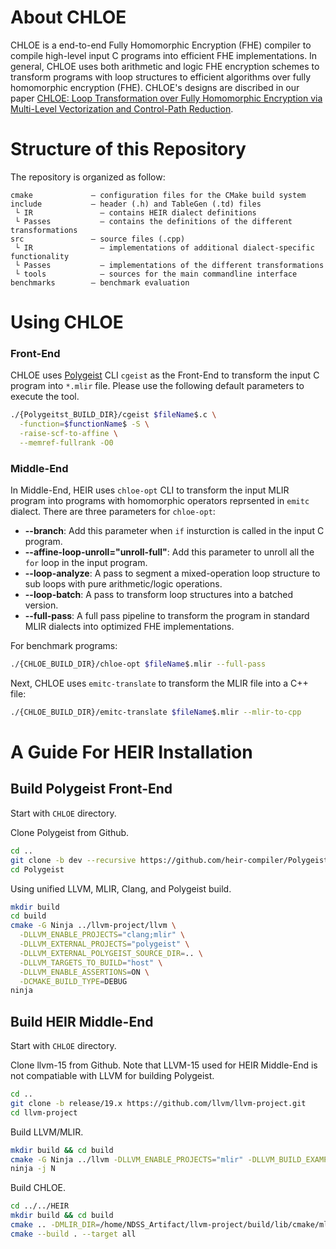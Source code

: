 # About CHLOE
CHLOE is a end-to-end Fully Homomorphic Encryption (FHE) compiler to compile 
high-level input C programs into efficient FHE implementations. In general, 
CHLOE uses both arithmetic and logic FHE encryption schemes to transform 
programs with loop structures to efficient algorithms over fully 
homomorphic encryption (FHE). CHLOE's designs are discribed in our paper
[CHLOE: Loop Transformation over Fully Homomorphic Encryption via Multi-Level Vectorization and Control-Path Reduction](https://www.computer.org/csdl/proceedings-article/sp/2025/223600a035/21B7QoGZAGc).
# Structure of this Repository
The repository is organized as follow:
```
cmake             – configuration files for the CMake build system
include           – header (.h) and TableGen (.td) files
 └ IR               – contains HEIR dialect definitions
 └ Passes           – contains the definitions of the different transformations
src               – source files (.cpp)
 └ IR               – implementations of additional dialect-specific functionality
 └ Passes           – implementations of the different transformations
 └ tools            – sources for the main commandline interface
benchmarks        – benchmark evaluation
```
# Using CHLOE
### Front-End
CHLOE uses [Polygeist](https://github.com/llvm/Polygeist) CLI `cgeist` 
as the Front-End to transform
the input C program into `*.mlir` file. Please use the 
following default parameters to execute the tool.
```sh
./{Polygeitst_BUILD_DIR}/cgeist $fileName$.c \
  -function=$functionName$ -S \
  -raise-scf-to-affine \
  --memref-fullrank -O0
```
### Middle-End
In Middle-End, HEIR uses `chloe-opt` CLI to transform the input
MLIR program into programs with homomorphic operators 
reprsented in `emitc` dialect. There are three parameters for 
`chloe-opt`:

+ **--branch**: Add this parameter when `if` insturction is 
called in the input C program.
+ **--affine-loop-unroll="unroll-full"**: 
Add this parameter to unroll all the `for` loop in the 
input program.
+ **--loop-analyze**: A pass to segment a mixed-operation loop structure
to sub loops with pure arithmetic/logic operations.
+ **--loop-batch**: A pass to transform loop structures into a batched version.
+ **--full-pass**: A full pass pipeline to transform the program in 
standard MLIR dialects into optimized FHE implementations. 

For benchmark programs:
```sh
./{CHLOE_BUILD_DIR}/chloe-opt $fileName$.mlir --full-pass
```

Next, CHLOE uses `emitc-translate` to transform the MLIR file
into a C++ file:
```sh
./{CHLOE_BUILD_DIR}/emitc-translate $fileName$.mlir --mlir-to-cpp
```

# A Guide For HEIR Installation
## Build Polygeist Front-End
Start with ``CHLOE`` directory.

Clone Polygeist from Github.
```sh
cd ..
git clone -b dev --recursive https://github.com/heir-compiler/Polygeist
cd Polygeist
```
Using unified LLVM, MLIR, Clang, and Polygeist build.
```sh
mkdir build
cd build
cmake -G Ninja ../llvm-project/llvm \
  -DLLVM_ENABLE_PROJECTS="clang;mlir" \
  -DLLVM_EXTERNAL_PROJECTS="polygeist" \
  -DLLVM_EXTERNAL_POLYGEIST_SOURCE_DIR=.. \
  -DLLVM_TARGETS_TO_BUILD="host" \
  -DLLVM_ENABLE_ASSERTIONS=ON \
  -DCMAKE_BUILD_TYPE=DEBUG
ninja
```

## Build HEIR Middle-End
Start with ``CHLOE`` directory.

Clone llvm-15 from Github. Note that LLVM-15 used for HEIR Middle-End is not compatiable with LLVM for building Polygeist.
```sh
cd ..
git clone -b release/19.x https://github.com/llvm/llvm-project.git
cd llvm-project
```
Build LLVM/MLIR.
```sh
mkdir build && cd build
cmake -G Ninja ../llvm -DLLVM_ENABLE_PROJECTS="mlir" -DLLVM_BUILD_EXAMPLES=ON -DLLVM_TARGETS_TO_BUILD="X86" -DCMAKE_BUILD_TYPE=Release -DLLVM_ENABLE_ASSERTIONS=ON -DLLVM_INSTALL_UTILS=ON
ninja -j N
```

Build CHLOE.
```sh
cd ../../HEIR
mkdir build && cd build
cmake .. -DMLIR_DIR=/home/NDSS_Artifact/llvm-project/build/lib/cmake/mlir
cmake --build . --target all
```

